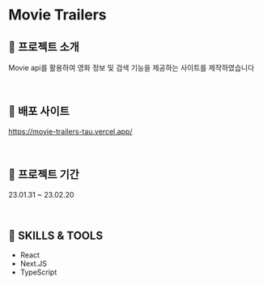 # Movie Trailers

## 🌱 프로젝트 소개

Movie api를 활용하여 영화 정보 및 검색 기능을 제공하는 사이트를 제작하였습니다

<br />

## 📎 배포 사이트

https://movie-trailers-tau.vercel.app/

<br />

## 📅 프로젝트 기간

23.01.31 ~ 23.02.20

<br />

## 🏹 SKILLS & TOOLS

- React
- Next.JS
- TypeScript

<br />

